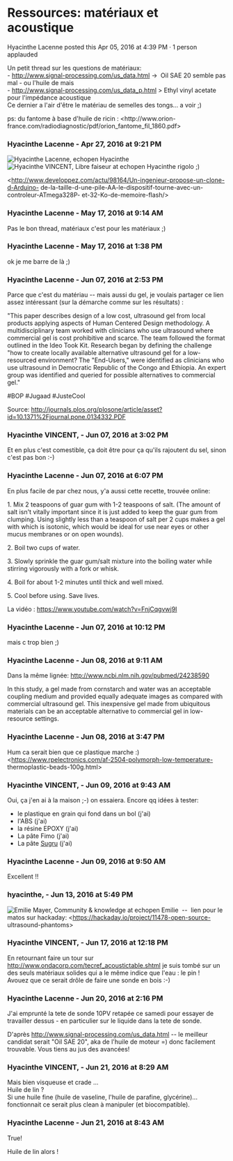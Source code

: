 #  Ressources: matériaux et acoustique

Hyacinthe Lacenne posted this Apr 05, 2016 at 4:39 PM · 1 person applauded

Un petit thread sur les questions de matériaux:  
\- <http://www.signal-processing.com/us_data.html> -&gt;  Oil SAE 20 semble
pas mal - ou l'huile de mais  
\- <http://www.signal-processing.com/us_data_p.html> &gt; Ethyl vinyl acetate
pour l'impédance acoustique  
Ce dernier a l'air d'être le matériau de semelles des tongs... a voir ;)  
  
ps: du fantome à base d'huile de ricin : <http://www.orion-
france.com/radiodiagnostic/pdf/orion_fantome_fil_1860.pdf>

### **Hyacinthe Lacenne** - Apr 27, 2016 at 9:21 PM

![Hyacinthe Lacenne, echopen](./../../zz_assets/images/avatars/2157822.png) Hyacinthe
![Hyacinthe VINCENT, Libre faiseur at
echopen](./../../zz_assets/images/avatars/1275581.png) Hyacinthe  rigolo ;)  
  
<http://www.developpez.com/actu/98164/Un-ingenieur-propose-un-clone-d-Arduino-
de-la-taille-d-une-pile-AA-le-dispositif-tourne-avec-un-controleur-ATmega328P-
et-32-Ko-de-memoire-flash/>

### **Hyacinthe Lacenne** - May 17, 2016 at 9:14 AM

Pas le bon thread, matériaux c'est pour les matériaux ;)

### **Hyacinthe Lacenne** - May 17, 2016 at 1:38 PM

ok je me barre de là ;)

### **Hyacinthe Lacenne** - Jun 07, 2016 at 2:53 PM

Parce que c'est du matériau -- mais aussi du gel, je voulais partager ce lien
assez intéressant (sur la démarche comme sur les résultats) :  
  
"This paper describes design of a low cost, ultrasound gel from local products
applying aspects of Human Centered Design methodology. A multidisciplinary
team worked with clinicians who use ultrasound where commercial gel is cost
prohibitive and scarce. The team followed the format outlined in the Ideo Took
Kit. Research began by defining the challenge "how to create locally available
alternative ultrasound gel for a low-resourced environment? The "End-Users,"
were identified as clinicians who use ultrasound in Democratic Republic of the
Congo and Ethiopia. An expert group was identified and queried for possible
alternatives to commercial gel."  
  
#BOP #Jugaad #JusteCool  
  
Source:
<http://journals.plos.org/plosone/article/asset?id=10.1371%2Fjournal.pone.0134332.PDF>

### **Hyacinthe VINCENT,** - Jun 07, 2016 at 3:02 PM

Et en plus c'est comestible, ça doit être pour ça qu'ils rajoutent du sel,
sinon c'est pas bon :-)

### **Hyacinthe Lacenne** - Jun 07, 2016 at 6:07 PM

En plus facile de par chez nous, y'a aussi cette recette, trouvée online:  
  
1\. Mix 2 teaspoons of guar gum with 1-2 teaspoons of salt. (The amount of
salt isn't vitally important since it is just added to keep the guar gum from
clumping. Using slightly less than a teaspoon of salt per 2 cups makes a gel
with which is isotonic, which would be ideal for use near eyes or other mucus
membranes or on open wounds).  
  
2\. Boil two cups of water.  
  
3\. Slowly sprinkle the guar gum/salt mixture into the boiling water while
stirring vigorously with a fork or whisk.  
  
4\. Boil for about 1-2 minutes until thick and well mixed.  
  
5\. Cool before using. Save lives.  
  
La vidéo : <https://www.youtube.com/watch?v=FnjCqgvwj9I>

### **Hyacinthe Lacenne** - Jun 07, 2016 at 10:12 PM

mais c trop bien ;)

### **Hyacinthe Lacenne** - Jun 08, 2016 at 9:11 AM

Dans la même lignée: <http://www.ncbi.nlm.nih.gov/pubmed/24238590>  
  
In this study, a gel made from cornstarch and water was an acceptable coupling
medium and provided equally adequate images as compared with commercial
ultrasound gel. This inexpensive gel made from ubiquitous materials can be an
acceptable alternative to commercial gel in low-resource settings.

### **Hyacinthe Lacenne** - Jun 08, 2016 at 3:47 PM

Hum ca serait bien que ce plastique marche :)  
<https://www.rpelectronics.com/af-2504-polymorph-low-temperature-
thermoplastic-beads-100g.html>

### **Hyacinthe VINCENT,** - Jun 09, 2016 at 9:43 AM

Oui, ça j'en ai à la maison ;-) on essaiera. Encore qq idées à tester:

  * le plastique en grain qui fond dans un bol (j'ai)
  * l'ABS (j'ai)
  * la résine EPOXY (j'ai)
  * La pâte Fimo (j'ai)
  * La pâte [Sugru](https://sugru.com/about/) (j'ai)

### **Hyacinthe Lacenne** - Jun 09, 2016 at 9:50 AM

Excellent !!

### **hyacinthe,** - Jun 13, 2016 at 5:49 PM

![Emilie Mayer, Community & knowledge  at
echopen](./../../zz_assets/images/avatars/1269172.png) Emilie  --  lien pour
le matos sur hackaday: <https://hackaday.io/project/11478-open-source-
ultrasound-phantoms>

### **Hyacinthe VINCENT,** - Jun 17, 2016 at 12:18 PM

En retournant faire un tour sur
<http://www.ondacorp.com/tecref_acoustictable.shtml> je suis tombé sur un des
seuls matériaux solides qui a le même indice que l'eau : le pin !  
Avouez que ce serait drôle de faire une sonde en bois :-)

### **Hyacinthe Lacenne** - Jun 20, 2016 at 2:16 PM

J'ai emprunté la tete de sonde 10PV retapée ce samedi pour essayer de
travailler dessus - en particulier sur le liquide dans la tete de sonde.  
  
D'après <http://www.signal-processing.com/us_data.html> \-- le meilleur
candidat serait "Oil SAE 20", aka de l'huile de moteur =) donc facilement
trouvable. Vous tiens au jus des avancées!

### **Hyacinthe VINCENT,** - Jun 21, 2016 at 8:29 AM

Mais bien visqueuse et crade ...  
Huile de lin ?  
Si une huile fine (huile de vaseline, l'huile de parafine, glycérine)...
fonctionnait ce serait plus clean à manipuler (et biocompatible).

### **Hyacinthe Lacenne** - Jun 21, 2016 at 8:43 AM

True!  
  
Huile de lin alors !

